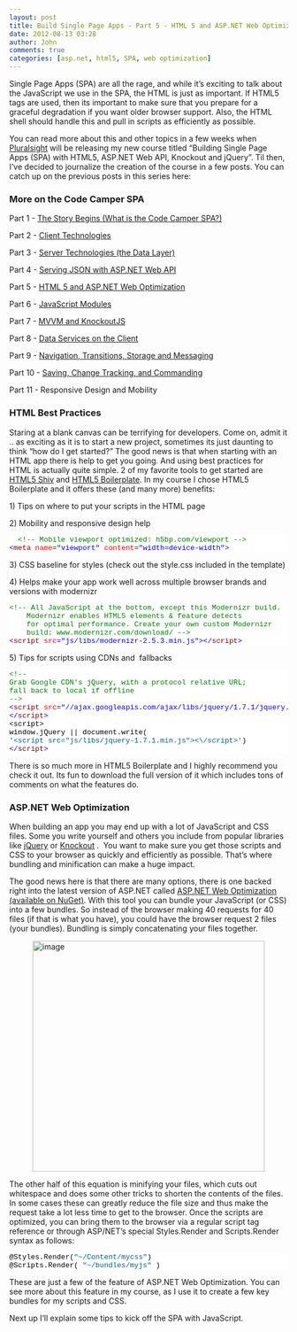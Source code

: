```yaml
---
layout: post
title: Build Single Page Apps - Part 5 - HTML 5 and ASP.NET Web Optimization
date: 2012-08-13 03:28
author: John
comments: true
categories: [asp.net, html5, SPA, web optimization]
---
```

<p>Single Page Apps (SPA) are all the rage, and while it’s exciting to talk about the JavaScript we use in the SPA, the HTML is just as important. If HTML5 tags are used, then its important to make sure that you prepare for a graceful degradation if you want older browser support. Also, the HTML shell should handle this and pull in scripts as efficiently as possible.  <p>You can read more about this and other topics in a few weeks when <a href="http://www.pluralsight.com/">Pluralsight</a> will be releasing my new course titled “Building Single Page Apps (SPA) with HTML5, ASP.NET Web API, Knockout and jQuery”. Til then, I’ve decided to journalize the creation of the course in a few posts. You can catch up on the previous posts in this series here:  <h3>More on the Code Camper SPA</h3> <p>Part 1 - <a href="http://jpapa.me/spapost1">The Story Begins (What is the Code Camper SPA?)</a></p> <p>Part 2 - <a href="http://jpapa.me/spapost2">Client Technologies</a></p> <p>Part 3 - <a href="/spapost3">Server Technologies (the Data Layer)</a></p> <p>Part 4 - <a href="http://jpapa.me/spapost4">Serving JSON with ASP.NET Web API</a></p> <p>Part 5 - <a href="http://jpapa.me/spapost5">HTML 5 and ASP.NET Web Optimization</a></p> <p>Part 6 - <a href="http://jpapa.me/spapost6">JavaScript Modules</a></p> <p>Part 7 - <a href="http://jpapa.me/spapost7">MVVM and KnockoutJS</a></p> <p>Part 8 - <a href="http://jpapa.me/spapost8">Data Services on the Client</a></p> <p>Part 9 - <a href="http://jpapa.me/spapost9">Navigation, Transitions, Storage and Messaging</a></p> <p>Part 10 - <a href="http://jpapa.me/spapost10">Saving, Change Tracking, and Commanding</a> </p> <p>Part 11 - Responsive Design and Mobility</p> <h3>HTML Best Practices </h3> <p>Staring at a blank canvas can be terrifying for developers. Come on, admit it .. as exciting as it is to start a new project, sometimes its just daunting to think “how do I get started?” The good news is that when starting with an HTML app there is help to get you going. And using best practices for HTML is actually quite simple. 2 of my favorite tools to get started are <a href="http://code.google.com/p/html5shiv/">HTML5 Shiv</a> and <a href="http://html5boilerplate.com/">HTML5 Boilerplate</a>. In my course I chose HTML5 Boilerplate and it offers these (and many more) benefits:</p> <p>1) Tips on where to put your scripts in the HTML page </p> <p>2) Mobility and responsive design help </p><pre class="csharpcode">  <span class="rem">&lt;!-- Mobile viewport optimized: h5bp.com/viewport --&gt;</span>
<span class="kwrd">&lt;</span><span class="html">meta</span> <span class="attr">name</span><span class="kwrd">="viewport"</span> <span class="attr">content</span><span class="kwrd">="width=device-width"</span><span class="kwrd">&gt;</span></pre>
<style type="text/css">.csharpcode, .csharpcode pre
{
font-size: small;
color: black;
font-family: consolas, "Courier New", courier, monospace;
background-color: #ffffff;
/*white-space: pre;*/
}
.csharpcode pre { margin: 0em; }
.csharpcode .rem { color: #008000; }
.csharpcode .kwrd { color: #0000ff; }
.csharpcode .str { color: #006080; }
.csharpcode .op { color: #0000c0; }
.csharpcode .preproc { color: #cc6633; }
.csharpcode .asp { background-color: #ffff00; }
.csharpcode .html { color: #800000; }
.csharpcode .attr { color: #ff0000; }
.csharpcode .alt
{
background-color: #f4f4f4;
width: 100%;
margin: 0em;
}
.csharpcode .lnum { color: #606060; }
</style>
<p>3) CSS baseline for styles (check out the style.css included in the template)</p>
<p>4) Helps make your app work well across multiple browser brands and versions with modernizr </p><pre class="csharpcode"><span class="rem">&lt;!-- All JavaScript at the bottom, except this Modernizr build.</span>
<span class="rem">    Modernizr enables HTML5 elements &amp; feature detects </span>
<span class="rem">    for optimal performance. Create your own custom Modernizr </span>
<span class="rem">    build: www.modernizr.com/download/ --&gt;</span>
<span class="kwrd">&lt;</span><span class="html">script</span> <span class="attr">src</span><span class="kwrd">="js/libs/modernizr-2.5.3.min.js"</span><span class="kwrd">&gt;&lt;/</span><span class="html">script</span><span class="kwrd">&gt;</span></pre>
<style type="text/css">.csharpcode, .csharpcode pre
{
font-size: small;
color: black;
font-family: consolas, "Courier New", courier, monospace;
background-color: #ffffff;
/*white-space: pre;*/
}
.csharpcode pre { margin: 0em; }
.csharpcode .rem { color: #008000; }
.csharpcode .kwrd { color: #0000ff; }
.csharpcode .str { color: #006080; }
.csharpcode .op { color: #0000c0; }
.csharpcode .preproc { color: #cc6633; }
.csharpcode .asp { background-color: #ffff00; }
.csharpcode .html { color: #800000; }
.csharpcode .attr { color: #ff0000; }
.csharpcode .alt
{
background-color: #f4f4f4;
width: 100%;
margin: 0em;
}
.csharpcode .lnum { color: #606060; }
</style>
<p>
<style type="text/css">.csharpcode, .csharpcode pre
{
font-size: small;
color: black;
font-family: consolas, "Courier New", courier, monospace;
background-color: #ffffff;
/*white-space: pre;*/
}
.csharpcode pre { margin: 0em; }
.csharpcode .rem { color: #008000; }
.csharpcode .kwrd { color: #0000ff; }
.csharpcode .str { color: #006080; }
.csharpcode .op { color: #0000c0; }
.csharpcode .preproc { color: #cc6633; }
.csharpcode .asp { background-color: #ffff00; }
.csharpcode .html { color: #800000; }
.csharpcode .attr { color: #ff0000; }
.csharpcode .alt
{
background-color: #f4f4f4;
width: 100%;
margin: 0em;
}
.csharpcode .lnum { color: #606060; }
</style>
5) Tips for scripts using CDNs and&nbsp; fallbacks </p><pre class="csharpcode"><span class="rem">&lt;!-- </span>
<span class="rem">Grab Google CDN's jQuery, with a protocol relative URL; </span>
<span class="rem">fall back to local if offline </span>
<span class="rem">--&gt;</span>
<span class="kwrd">&lt;</span><span class="html">script</span> <span class="attr">src</span><span class="kwrd">="//ajax.googleapis.com/ajax/libs/jquery/1.7.1/jquery.min.js"</span><span class="kwrd">&gt;</span>
<span class="kwrd">&lt;/</span><span class="html">script</span><span class="kwrd">&gt;</span>
&lt;script&gt;
window.jQuery || document.write(
<span class="str">'&lt;script src="js/libs/jquery-1.7.1.min.js"&gt;&lt;\/script&gt;'</span>)
<span class="kwrd">&lt;/</span><span class="html">script</span><span class="kwrd">&gt;</span></pre>
<style type="text/css">.csharpcode, .csharpcode pre
{
font-size: small;
color: black;
font-family: consolas, "Courier New", courier, monospace;
background-color: #ffffff;
/*white-space: pre;*/
}
.csharpcode pre { margin: 0em; }
.csharpcode .rem { color: #008000; }
.csharpcode .kwrd { color: #0000ff; }
.csharpcode .str { color: #006080; }
.csharpcode .op { color: #0000c0; }
.csharpcode .preproc { color: #cc6633; }
.csharpcode .asp { background-color: #ffff00; }
.csharpcode .html { color: #800000; }
.csharpcode .attr { color: #ff0000; }
.csharpcode .alt
{
background-color: #f4f4f4;
width: 100%;
margin: 0em;
}
.csharpcode .lnum { color: #606060; }
</style>
<style type="text/css">.csharpcode, .csharpcode pre
{
font-size: small;
color: black;
font-family: consolas, "Courier New", courier, monospace;
background-color: #ffffff;
/*white-space: pre;*/
}
.csharpcode pre { margin: 0em; }
.csharpcode .rem { color: #008000; }
.csharpcode .kwrd { color: #0000ff; }
.csharpcode .str { color: #006080; }
.csharpcode .op { color: #0000c0; }
.csharpcode .preproc { color: #cc6633; }
.csharpcode .asp { background-color: #ffff00; }
.csharpcode .html { color: #800000; }
.csharpcode .attr { color: #ff0000; }
.csharpcode .alt
{
background-color: #f4f4f4;
width: 100%;
margin: 0em;
}
.csharpcode .lnum { color: #606060; }
</style>
<p>There is so much more in HTML5 Boilerplate and I highly recommend you check it out. Its fun to download the full version of it which includes tons of comments on what the features do. </p>
<h3>ASP.NET Web Optimization </h3>
<p>When building an app you may end up with a lot of JavaScript and CSS files. Some you write yourself and others you include from popular libraries like <a href="http://www.jquery.com">jQuery</a> or <a href="http://www.knockoutjs.com">Knockout</a> .&nbsp; You want to make sure you get those scripts and CSS to your browser as quickly and efficiently as possible. That’s where bundling and minification can make a huge impact. </p>
<p>The good news here is that there are many options, there is one backed right into the latest version of ASP.NET called <a href="http://nuget.org/packages/microsoft.aspnet.web.optimization">ASP.NET Web Optimization (available on NuGet)</a>. With this tool you can bundle your JavaScript (or CSS) into a few bundles. So instead of the browser making 40 requests for 40 files (if that is what you have), you could have the browser request 2 files (your bundles). Bundling is simply concatenating your files together.</p>
<p><a href="/wp-content/uploads/media/Windows-Live-Writer/3a1473c0c097_13F8F/image_6.png"><img style="background-image: none; border-right-width: 0px; padding-left: 0px; padding-right: 0px; display: block; float: none; border-top-width: 0px; border-bottom-width: 0px; margin-left: auto; border-left-width: 0px; margin-right: auto; padding-top: 0px" title="image" border="0" alt="image" src="/wp-content/uploads/media/Windows-Live-Writer/3a1473c0c097_13F8F/image_thumb_2.png" width="420" height="417"></a></p>
<p>The other half of this equation is minifying your files, which cuts out whitespace and does some other tricks to shorten the contents of the files. In some cases these can greatly reduce the file size and thus make the request take a lot less time to get to the browser. Once the scripts are optimized, you can bring them to the browser via a regular script tag reference or through ASP/NET’s special Styles.Render and Scripts.Render syntax as follows:</p><pre class="csharpcode">@Styles.Render(<span class="str">"~/Content/mycss"</span>)
@Scripts.Render( <span class="str">"~/bundles/myjs"</span> )</pre>
<p>These are just a few of the feature of ASP.NET Web Optimization. You can see more about this feature in my course, as I use it to create a few key bundles for my scripts and CSS. </p>
<p>Next up I’ll explain some tips to kick off the SPA with JavaScript.</p>

